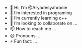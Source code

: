 - 👋 Hi, I’m @Aryadesyahranie
- 👀 I’m interested in programing
- 🌱 I’m currently learning c++
- 💞️ I’m looking to collaborate on ...
- 📫 How to reach me ...
- 😄 Pronouns: ...
- ⚡ Fun fact: ...

<!---
Aryadesyahranie/Aryadesyahranie is a ✨ special ✨ repository because its `README.md` (this file) appears on your GitHub profile.
You can click the Preview link to take a look at your changes.
--->

